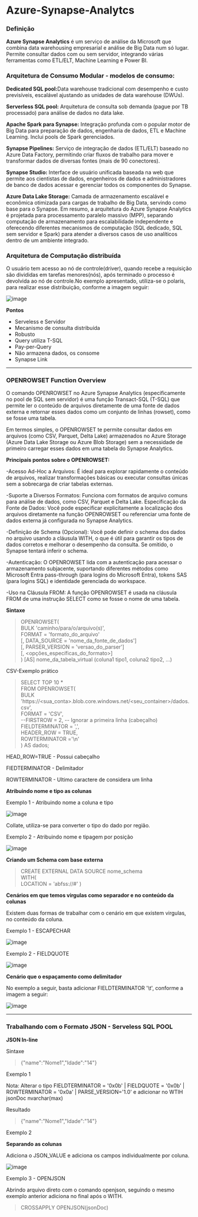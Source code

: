 # Azure-Synapse-Analytcs

<h3>Definição</h3>
<p><b>Azure Synapse Analytics</b> é um serviço de análise da Microsoft que combina data warehousing empresarial e análise de Big Data num só lugar. Permite consultar dados com ou sem servidor, integrando várias ferramentas como ETL/ELT, Machine Learning e Power BI.</p>
 
<h3>Arquitetura de Consumo Modular - modelos de consumo: </h3>
<p><strong>Dedicated SQL pool:</strong>Data warehouse tradicional com desempenho e custo previsíveis, escalável ajustando as unidades de data warehouse (DWUs).</p>
<p><strong>Serverless SQL pool:</strong> Arquitetura de consulta sob demanda (pague por TB processado) para análise de dados no data lake.</p>
<p><strong>Apache Spark para Synapse:</strong> Integração profunda com o popular motor de Big Data para preparação de dados, engenharia de dados, ETL e Machine Learning. Inclui pools de Spark gerenciados.</p>
<p><strong>Synapse Pipelines:</strong> Serviço de integração de dados (ETL/ELT) baseado no Azure Data Factory, permitindo criar fluxos de trabalho para mover e transformar dados de diversas fontes (mais de 90 conectores).</p>
<p><strong>Synapse Studio:</strong> Interface de usuário unificada baseada na web que permite aos cientistas de dados, engenheiros de dados e administradores de banco de dados acessar e gerenciar todos os componentes do Synapse.</p>
<p><strong>Azure Data Lake Storage:</strong> Camada de armazenamento escalável e econômica otimizada para cargas de trabalho de Big Data, servindo como base para o Synapse.
Em resumo, a arquitetura do Azure Synapse Analytics é projetada para processamento paralelo massivo (MPP), separando computação de armazenamento para escalabilidade independente e oferecendo diferentes mecanismos de computação (SQL dedicado, SQL sem servidor e Spark) para atender a diversos casos de uso analíticos dentro de um ambiente integrado.</p>

<h3>Arquitetura de Computação distribuída</h3>
<p> O usuário tem acesso ao nó de controle(driver), quando recebe a requisição são divididas em tarefas menores(nós), após terminado o processo é devolvida ao nó de controle.No exemplo apresentado, utiliza-se o polaris, para realizar esse distribuição, conforme a imagem seguir:</p>

![image](https://github.com/user-attachments/assets/ecfc4f6c-d808-40a7-b53f-0f243a66ea6a)

<strong>Pontos</strong>
- Serveless e Servidor <br>
- Mecanismo de consulta distribuída <br>
- Robusto <br>
- Query utiliza T-SQL <br>
- Pay-per-Query <br>
- Não armazena dados, os consome <br>
- Synapse Link <br>

<hr>
<h3>OPENROWSET Function Overview</h3>

<p>O comando OPENROWSET no Azure Synapse Analytics (especificamente no pool de SQL sem servidor) é uma função Transact-SQL (T-SQL) que permite ler o conteúdo de arquivos diretamente de uma fonte de dados externa e retornar esses dados como um conjunto de linhas (rowset), como se fosse uma tabela.</p>

<p>Em termos simples, o OPENROWSET te permite consultar dados em arquivos (como CSV, Parquet, Delta Lake) armazenados no Azure Storage (Azure Data Lake Storage ou Azure Blob Storage) sem a necessidade de primeiro carregar esses dados em uma tabela do Synapse Analytics.</p>

<strong>Principais pontos sobre o OPENROWSET:</strong>

<p>-Acesso Ad-Hoc a Arquivos: É ideal para explorar rapidamente o conteúdo de arquivos, realizar transformações básicas ou executar consultas únicas sem a sobrecarga de criar tabelas externas.</p>

<p>-Suporte a Diversos Formatos: Funciona com formatos de arquivo comuns para análise de dados, como CSV, Parquet e Delta Lake.
Especificação da Fonte de Dados: Você pode especificar explicitamente a localização dos arquivos diretamente na função OPENROWSET ou referenciar uma fonte de dados externa já configurada no Synapse Analytics.</p>

<p>-Definição de Schema (Opcional): Você pode definir o schema dos dados no arquivo usando a cláusula WITH, o que é útil para garantir os tipos de dados corretos e melhorar o desempenho da consulta. Se omitido, o Synapse tentará inferir o schema. </p>

<p>-Autenticação: O OPENROWSET lida com a autenticação para acessar o armazenamento subjacente, suportando diferentes métodos como Microsoft Entra pass-through (para logins do Microsoft Entra), tokens SAS (para logins SQL) e identidade gerenciada do workspace. </p>

<p>-Uso na Cláusula FROM: A função OPENROWSET é usada na cláusula FROM de uma instrução SELECT como se fosse o nome de uma tabela. </p>

<strong>Sintaxe</strong>

> OPENROWSET( <br>
    BULK 'caminho/para/o/arquivo(s)', <br>
    FORMAT = 'formato_do_arquivo' <br>
    [, DATA_SOURCE = 'nome_da_fonte_de_dados'] <br>
    [, PARSER_VERSION = 'versao_do_parser'] <br>
    [, <opções_específicas_do_formato>] <br>
) [AS] nome_da_tabela_virtual (coluna1 tipo1, coluna2 tipo2, ...)

 <p>CSV-Exemplo prático</p>
 
 >SELECT TOP 10 * <br>
FROM OPENROWSET( <br>
    BULK 'https://<sua_conta>.blob.core.windows.net/<seu_container>/dados.csv', <br>
    FORMAT = 'CSV', <br>
    --FIRSTROW = 2, -- Ignorar a primeira linha (cabeçalho) <br>
    FIELDTERMINATOR = ',', <br>
    HEADER_ROW = TRUE, <br>
    ROWTERMINATOR ='\n' <br>
) AS dados;

<p>HEAD_ROW=TRUE - Possui cabeçalho</p>
<p>FIEDTERMINATOR - Delimitador </p>
<p>ROWTERMINATOR - Ultimo caractere de considera um linha</p>

<strong>Atribuindo nome e tipo as colunas</strong>
<p>Exemplo 1 - Atribuindo nome a coluna e tipo</p>

![image](https://github.com/user-attachments/assets/96ef6259-ae76-4b75-9a91-f655766e3432)
<p>Collate, utiliza-se para converter o tipo do dado por região.</p>

<p>Exemplo 2 - Atribuindo nome e tipagem por posição</p>

![image](https://github.com/user-attachments/assets/4f723bc9-210d-4e05-bc63-8a0b1b367df7)

<STRONG>Criando um Schema com base externa</strong>

> CREATE EXTERNAL DATA SOURCE nome_schema <br>
  WITH(<br>
      LOCATION = 'abfss://#'
  )

<Strong>Cenários em que temos virgulas como separador e no conteúdo da colunas</strong>

<p>Existem duas formas de trabalhar com o cenário em que existem virgulas, no conteúdo da coluna.</p>
<p>Exemplo 1 - ESCAPECHAR </p>

![image](https://github.com/user-attachments/assets/a48a4e6f-4fb0-4c8f-87f2-746da4d378de)


<p>Exemplo 2 - FIELDQUOTE</p> 

![image](https://github.com/user-attachments/assets/fd59d922-994e-4245-9399-3ab898e7b5be)

<strong>Cenário que o espaçamento como delimitador</strong>
<p>No exemplo a seguir, basta adicionar FIELDTERMINATOR '\t', conforme a imagem a seguir:</p>

![image](https://github.com/user-attachments/assets/b3ae457a-01cb-458a-b826-ef0f0ee812ae)

<hr>

<h3>Trabalhando com o Formato JSON - Serveless SQL POOL</h3>
<Strong>JSON In-line</Strong>
<p>Sintaxe</p>

> {"name":"Nome1","Idade":"14"}
<p> Exemplo 1 </p>
<p>Nota: Alterar o tipo FIELDTERMINATOR = '0x0b' | FIELDQUOTE = '0x0b' | ROWTERMINATOR = '0x0a' | PARSE_VERSION='1.0' e adicionar no WTIH jsonDoc nvarchar(max) </p>
<p>Resultado</p>

> {"name":"Nome1","Idade":"14"}
<p>Exemplo 2</p>
<Strong>Separando as colunas</Strong>
<p>Adiciona o JSON_VALUE e adiciona os campos individualmente por coluna.</p>

![image](https://github.com/user-attachments/assets/1457d84e-90e0-4ad6-872c-b8df0c8460c8)

<p>Exemplo 3 - OPENJSON </p>
<p> Abrindo arquivo direto com o comando openjson, seguindo o mesmo exemplo anterior adiciona no final após o WITH.</p>

> CROSSAPPLY OPENJSON(jsonDoc)

